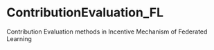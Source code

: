 # ContributionEvaluation_FL
Contribution Evaluation methods in Incentive Mechanism of Federated Learning
